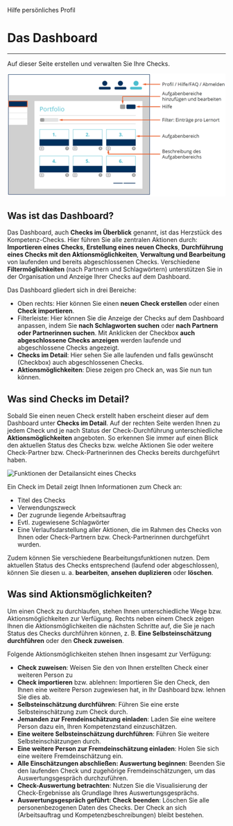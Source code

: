 Hilfe persönliches Profil

# Das Dashboard

- - - 
Auf dieser Seite erstellen und verwalten Sie Ihre Checks.

![Darstellung der Struktur und der Funktionen auf dem Dashboard](media/dashboard.png)

## Was ist das Dashboard?

Das Dashboard, auch **Checks im Überblick** genannt, ist das Herzstück des Kompetenz-Checks. Hier führen Sie alle zentralen Aktionen durch: **Importieren eines Checks**, **Erstellung eines neuen Checks**, **Durchführung eines Checks mit den Aktionsmöglichkeiten**, **Verwaltung und Bearbeitung** von laufenden und bereits abgeschlossenen Checks. Verschiedene **Filtermöglichkeiten** (nach Partnern und Schlagwörtern) unterstützen Sie in der Organisation und Anzeige Ihrer Checks auf dem Dashboard.

Das Dashboard gliedert sich in drei Bereiche: 

* Oben rechts: Hier können Sie einen **neuen Check erstellen** oder einen **Check importieren**.
* Filterleiste: Hier können Sie die Anzeige der Checks auf dem Dashboard anpassen, indem Sie **nach Schlagworten suchen** oder **nach Partnern oder Partnerinnen suchen**. Mit Anklicken der Checkbox **auch abgeschlossene Checks anzeigen** werden laufende und abgeschlossene Checks angezeigt.
* **Checks im Detail**: Hier sehen Sie alle laufenden und falls gewünscht (Checkbox) auch abgeschlossenen Checks.
* **Aktionsmöglichkeiten**: Diese zeigen pro Check an, was Sie nun tun können.


## Was sind Checks im Detail?
Sobald Sie einen neuen Check erstellt haben erscheint dieser auf dem Dashboard unter **Checks im Detail**. Auf der rechten Seite werden Ihnen zu jedem Check und je nach Status der Check-Durchführung unterschiedliche **Aktionsmöglichkeiten** angeboten. 
So erkennen Sie immer auf einen Blick den aktuellen Status des Checks bzw. welche Aktionen Sie oder weitere Check-Partner bzw. Check-Partnerinnen des Checks bereits durchgeführt haben.

![Funktionen der Detailansicht eines Checks](media/dashboard-check.png)

Ein Check im Detail zeigt Ihnen Informationen zum Check an:

* Titel des Checks
* Verwendungszweck
* Der zugrunde liegende Arbeitsauftrag
* Evtl. zugewiesene Schlagwörter 
* Eine Verlaufsdarstellung aller Aktionen, die im Rahmen des Checks von Ihnen oder Check-Partnern bzw. Check-Partnerinnen durchgeführt wurden. 

Zudem können Sie verschiedene Bearbeitungsfunktionen nutzen. Dem aktuellen
Status des Checks entsprechend (laufend oder abgeschlossen), können Sie diesen u. a. **bearbeiten**, **ansehen**
**duplizieren** oder **löschen**.

## Was sind Aktionsmöglichkeiten?
Um einen Check zu durchlaufen, stehen Ihnen unterschiedliche Wege bzw. Aktionsmöglichkeiten zur Verfügung. Rechts neben einem Check zeigen Ihnen die Aktionsmöglichkeiten die nächsten Schritte auf, die Sie je nach Status des Checks durchführen können, z. B. **Eine Selbsteinschätzung durchführen** oder den **Check zuweisen**.

Folgende Aktionsmöglichkeiten stehen Ihnen insgesamt zur Verfügung:
* **Check zuweisen**: Weisen Sie den von Ihnen erstellten Check einer weiteren Person zu
* **Check importieren** bzw. ablehnen: Importieren Sie den Check, den Ihnen eine weitere Person zugewiesen hat, in Ihr Dashboard bzw. lehnen Sie dies ab.
* **Selbsteinschätzung durchführen**: Führen Sie eine erste Selbsteinschätzung zum Check durch.
* **Jemanden zur Fremdeinschätzung einladen**: Laden Sie eine weitere Person dazu ein, Ihren Kompetenzstand einzuschätzen.
* **Eine weitere Selbsteinschätzung durchführen**: Führen Sie weitere Selbsteinschätzungen durch.
* **Eine weitere Person zur Fremdeinschätzung einladen**: Holen Sie sich eine weitere Fremdeinschätzung ein.
* **Alle Einschätzungen abschließen: Auswertung beginnen**: Beenden Sie den laufenden Check und zugehörige Fremdeinschätzungen, um das Auswertungsgespräch durchzuführen.
* **Check-Auswertung betrachten**: Nutzen Sie die Visualisierung der Check-Ergebnisse als Grundlage Ihres Auswertungsgesprächs.
* **Auswertungsgespräch geführt: Check beenden**: Löschen Sie alle personenbezogenen Daten des Checks. Der Check an sich (Arbeitsauftrag und Kompetenzbeschreibungen) bleibt bestehen.
